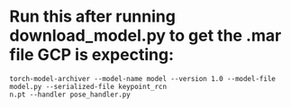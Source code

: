 # Run this after running download_model.py to get the .mar file GCP is expecting:
```
torch-model-archiver --model-name model --version 1.0 --model-file model.py --serialized-file keypoint_rcn
n.pt --handler pose_handler.py 
```